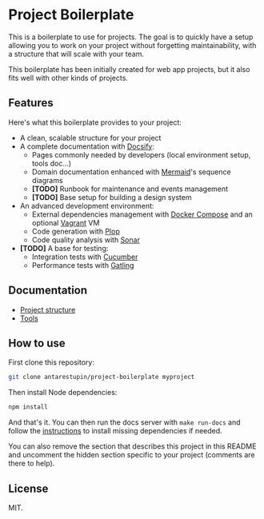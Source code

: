 # Project Boilerplate

<!-- REMOVE FROM HERE -->

This is a boilerplate to use for projects. The goal is to quickly have a setup allowing you to work on your project without forgetting maintainability, with a structure that will scale with your team.

This boilerplate has been initially created for web app projects, but it also fits well with other kinds of projects.

## Features

Here's what this boilerplate provides to your project:

- A clean, scalable structure for your project
- A complete documentation with [Docsify](https://docsify.js.org):
  - Pages commonly needed by developers (local environment setup, tools doc…)
  - Domain documentation enhanced with [Mermaid](https://mermaidjs.github.io/)'s sequence diagrams
  - **[TODO]** Runbook for maintenance and events management
  - **[TODO]** Base setup for building a design system
- An advanced development environment:
  - External dependencies management with [Docker Compose](https://docs.docker.com/compose/) and an optional [Vagrant](https://www.vagrantup.com/) VM
  - Code generation with [Plop](https://plopjs.com/)
  - Code quality analysis with [Sonar](https://www.sonarqube.org/)
- **[TODO]** A base for testing:
  - Integration tests with [Cucumber](https://cucumber.io/)
  - Performance tests with [Gatling](https://gatling.io)

## Documentation

- [Project structure](/dev/structure)
- [Tools](/dev/tools)

## How to use

First clone this repository:

```bash
git clone antarestupin/project-boilerplate myproject
```

Then install Node dependencies:

```bash
npm install
```

And that's it. You can then run the docs server with `make run-docs` and follow the [instructions](http://localhost/3000) to install missing dependencies if needed.

You can also remove the section that describes this project in this README and uncomment the hidden section specific to your project (comments are there to help).

## License

MIT.

<!-- REMOVE UNTIL HERE -->

<!-- UNCOMMENT HERE
Short project description.

## Install local environment

Follow instructions provided [here](/dev/local_setup) ([offline instructions](docs/dev/local_setup)).

## Documentation

The online documentation is available [here]().

---

Lost? This project has been built using [Project Boilerplate](https://github.com/antarestupin/project-boilerplate).
-->
